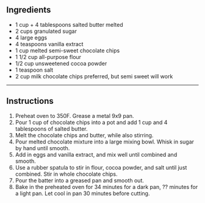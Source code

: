 ## Ingredients  
* 1 cup + 4 tablespoons salted butter melted  
* 2 cups granulated sugar  
* 4 large eggs  
* 4 teaspoons vanilla extract  
* 1 cup melted semi-sweet chocolate chips  
* 1 1/2 cup all-purpose flour  
* 1/2 cup unsweetened cocoa powder  
* 1 teaspoon salt  
* 2 cup milk chocolate chips preferred, but semi sweet will work  
  
---
  
## Instructions  
1. Preheat oven to 350F. Grease a metal 9x9 pan.  
2. Pour 1 cup of chocolate chips into a pot and add 1 cup and 4 tablespoons of salted butter.  
3. Melt the chocolate chips and butter, while also stirring.  
2. Pour melted chocolate mixture into a large mixing bowl. Whisk in sugar by hand until smooth.  
3. Add in eggs and vanilla extract, and mix well until combined and smooth.  
5. Use a rubber spatula to stir in flour, cocoa powder, and salt until just combined. Stir in whole chocolate chips.  
6. Pour the batter into a greased pan and smooth out.  
7. Bake in the preheated oven for 34 minutes for a dark pan, ?? minutes for a light pan. Let cool in pan 30 minutes before cutting.  
